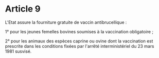 # Article 9

L'Etat assure la fourniture gratuite de vaccin antibrucellique :

1° pour les jeunes femelles bovines soumises à la vaccination obligatoire ;

2° pour les animaux des espèces caprine ou ovine dont la vaccination est prescrite dans les conditions fixées par l'arrêté interministériel du 23 mars 1981 susvisé.
